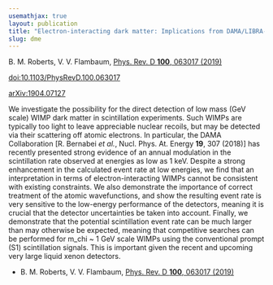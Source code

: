 ```yaml
---
usemathjax: true
layout: publication
title: "Electron-interacting dark matter: Implications from DAMA/LIBRA-phase2 and prospects for liquid xenon detectors and NaI detectors"
slug: dme
---
```


B. M. Roberts, V. V. Flambaum, [Phys. Rev. D **100**, 063017 (2019)](http://dx.doi.org/10.1103/PhysRevD.100.063017)

[doi:10.1103/PhysRevD.100.063017](http://dx.doi.org/10.1103/PhysRevD.100.063017)

[arXiv:1904.07127](http://arxiv.org/abs/1904.07127)

We investigate the possibility for the direct detection of low mass (GeV scale) WIMP dark matter in scintillation experiments. Such WIMPs are typically too light to leave appreciable nuclear recoils, but may be detected via their scattering off atomic electrons. In particular, the DAMA Collaboration [R. Bernabei _et al._, Nucl. Phys. At. Energy **19**, 307 (2018)] has recently presented strong evidence of an annual modulation in the scintillation rate observed at energies as low as 1 keV. Despite a strong enhancement in the calculated event rate at low energies, we find that an interpretation in terms of electron-interacting WIMPs cannot be consistent with existing constraints. We also demonstrate the importance of correct treatment of the atomic wavefunctions, and show the resulting event rate is very sensitive to the low-energy performance of the detectors, meaning it is crucial that the detector uncertainties be taken into account. Finally, we demonstrate that the potential scintillation event rate can be much larger than may otherwise be expected, meaning that competitive searches can be performed for m_chi ~ 1 GeV scale WIMPs using the conventional prompt (S1) scintillation signals. This is important given the recent and upcoming very large liquid xenon detectors.

 * B. M. Roberts, V. V. Flambaum, [Phys. Rev. D **100**, 063017 (2019)](http://dx.doi.org/10.1103/PhysRevD.100.063017)
